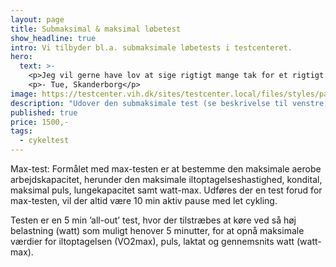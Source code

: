```yaml
---
layout: page
title: Submaksimal & maksimal løbetest
show_headline: true
intro: Vi tilbyder bl.a. submaksimale løbetests i testcenteret.
hero:
  text: >-
    <p>Jeg vil gerne have lov at sige rigtigt mange tak for et rigtigt spændende forløb. Jeg kan samstemmende fra mine kollegaer og jeg selv sige, at det har været rigtigt spændende og lærerigt, så det har været en rigtig god oplevelse for os.</p>
    <p>- Tue, Skanderborg</p>
image: https://testcenter.vih.dk/sites/testcenter.local/files/styles/panopoly_image_original/public/wysiwyg/icons8-cycling-80.png?itok=h-zmes-r
description: "Udover den submaksimale test (se beskrivelse til venstre) udføres der her også en maksimal test, hvor formålet er at bestemme den maksimale aerobe arbejdskapacitet, herunder den maksimale iltoptagelseshastighed og kondital. Der måles maksimale værdier for iltoptagelse, CO2-udveksling, puls, lungekapacitet, og laktat."
published: true
price: 1500,-
tags:
  - cykeltest
---
```


Max-test: Formålet med max-testen er at bestemme den maksimale aerobe arbejdskapacitet, herunder den maksimale iltoptagelseshastighed, kondital, maksimal puls, lungekapacitet samt watt-max. Udføres der en test forud for max-testen, vil der altid være 10 min aktiv pause med let cykling.

Testen er en 5 min ’all-out’ test, hvor der tilstræbes at køre ved så høj belastning (watt) som muligt henover 5 minutter, for at opnå maksimale værdier for iltoptagelsen (VO2max), puls, laktat og gennemsnits watt (watt-max).
